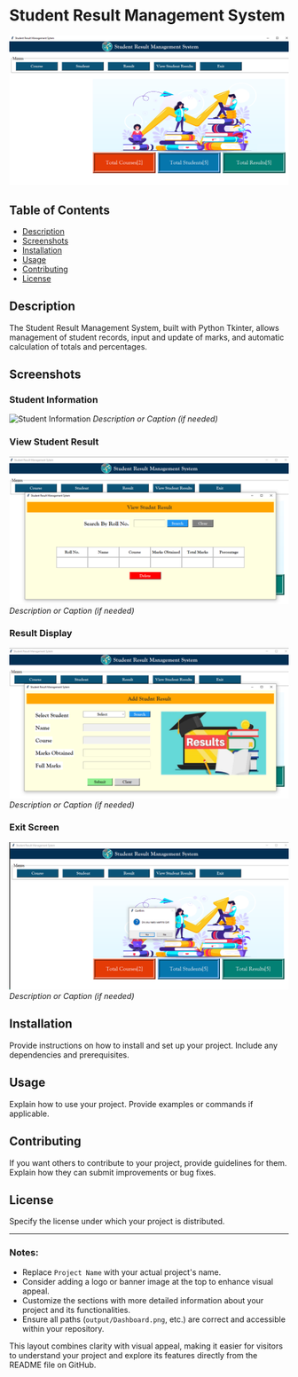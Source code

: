 # Student Result Management System

![Dashboard](Output/Dashboard.png)

## Table of Contents
- [Description](#description)
- [Screenshots](#screenshots)
- [Installation](#installation)
- [Usage](#usage)
- [Contributing](#contributing)
- [License](#license)

## Description
The Student Result Management System, built with Python Tkinter, allows management of student records, input and update of marks, and automatic calculation of totals and percentages.

## Screenshots

### Student Information
![Student Information](Output/Student_info.png)
*Description or Caption (if needed)*

### View Student Result
![View Student Result](Output/View%20Student%20Result.png)
*Description or Caption (if needed)*

### Result Display
![Result Display](Output/Result.png)
*Description or Caption (if needed)*

### Exit Screen
![Exit Screen](Output/exit.png)
*Description or Caption (if needed)*

## Installation
Provide instructions on how to install and set up your project. Include any dependencies and prerequisites.

## Usage
Explain how to use your project. Provide examples or commands if applicable.

## Contributing
If you want others to contribute to your project, provide guidelines for them. Explain how they can submit improvements or bug fixes.

## License
Specify the license under which your project is distributed.

---

### Notes:
- Replace `Project Name` with your actual project's name.
- Consider adding a logo or banner image at the top to enhance visual appeal.
- Customize the sections with more detailed information about your project and its functionalities.
- Ensure all paths (`output/Dashboard.png`, etc.) are correct and accessible within your repository.

This layout combines clarity with visual appeal, making it easier for visitors to understand your project and explore its features directly from the README file on GitHub.
